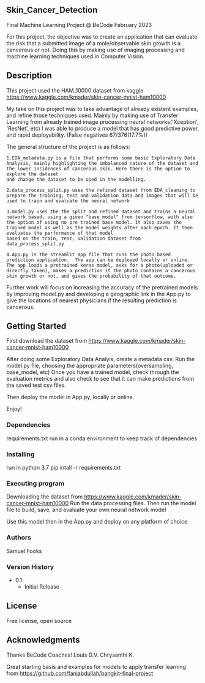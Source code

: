 ## Skin_Cancer_Detection
Final Machine Learning Project @ BeCode February 2023

For this project, the objective was to create an application that can evaluate the risk that a submitted image of a mole/observable skin growth
is a cancerous or not. Doing this by making use of imaging processing and machine learning techniques used in Computer Vision.

## Description

This project used the HAM_10000 dataset from kaggle
https://www.kaggle.com/kmader/skin-cancer-mnist-ham10000

My take on this project was to take advantage of already existent examples, and refine those techniques used.  Mainly by making use of Transfer Learning from already trained image processing neural networks('Xception', 'ResNet', etc)
I was able to produce a model that has good predictive power, and rapid deployability.
(False negatives 67/376(17.7%))

The general structure of the project is as follows:

    1.EDA_metadata.py is a file that performs some basic Exploratory Data Analysis, mainly highlighting the imbalanced nature of the dataset and the lower incidences of cancerous skin. Here there is the option to explore the dataset
    and change the dataset to be used in the modelling.

    2.data_process_split.py uses the refined dataset from EDA_cleaning to prepare the training, test and validation data and images that will be used to train and evaluate the neural network

    3.model.py uses the the split and refined dataset and trains a neural network based, using a given "base_model" from tensorflow, with also the option of using no pre trained base model. It also saves the trained model as well as the model weights after each epoch. It then evaluates the performance of that model
    based on the train, test, validation dataset from data_process_split.py

    4.App.py is the streamlit app file that runs the photo based prediction application.  The app can be deployed locally or online.  The app loads a pretrained keras model, asks for a photo(uploaded or directly taken), makes a prediction if the photo contains a cancerous skin growth or not, and gives the probability of that outcome.  

Further work will focus on increasing the accuracy of the pretrained models by improving model.py and developing a geographic link in the App.py to give the locations of nearest
physicians if the resulting prediction is cancerous.
## Getting Started
First download the dataset from https://www.kaggle.com/kmader/skin-cancer-mnist-ham10000

After doing some Exploratory Data Analyis, create a metadata csv.  Run the model.py file, choosing the appropriate parameters(oversampling, base_model, etc)  Once you have a trained model, check through the evaluation metrics and also check to see that it can make predictions from the saved test csv files.

Then deploy the model in App.py, locally or online.

Enjoy!

### Dependencies

requirements.txt
run in a conda environment to keep track of dependencies
### Installing

run in python 3.7
pip intall -r requirements.txt
### Executing program

Downloading the dataset from https://www.kaggle.com/kmader/skin-cancer-mnist-ham10000
Run the data processing files. Then run the model file to build, save, and evaluate your own neural network model

Use this model then in the App.py and deploy on any platform of choice

### Authors

Samuel Fooks
### Version History

* 0.1
    * Initial Release
## License

Free license, open source
## Acknowledgments
Thanks BeCode Coaches!
Louis D.V.
Chrysanthi K.

Great starting basis and examples for models to apply transfer learning from https://github.com/faniabdullah/bangkit-final-project